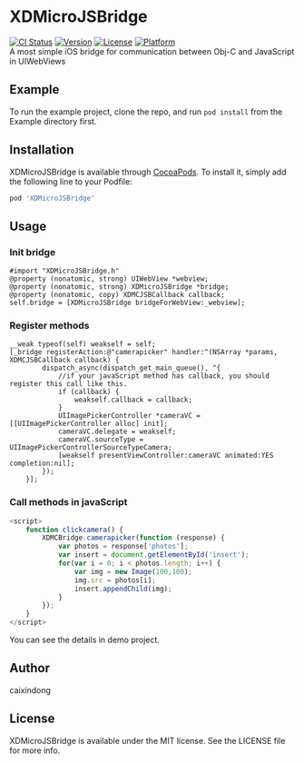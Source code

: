 # XDMicroJSBridge

[![CI Status](http://img.shields.io/travis/458770054@qq.com/XDMicroJSBridge.svg?style=flat)](https://travis-ci.org/458770054@qq.com/XDMicroJSBridge)
[![Version](https://img.shields.io/cocoapods/v/XDMicroJSBridge.svg?style=flat)](http://cocoapods.org/pods/XDMicroJSBridge)
[![License](https://img.shields.io/cocoapods/l/XDMicroJSBridge.svg?style=flat)](http://cocoapods.org/pods/XDMicroJSBridge)
[![Platform](https://img.shields.io/cocoapods/p/XDMicroJSBridge.svg?style=flat)](http://cocoapods.org/pods/XDMicroJSBridge)                        
A most simple iOS bridge for communication between Obj-C and JavaScript in UIWebViews
## Example

To run the example project, clone the repo, and run `pod install` from the Example directory first.

## Installation

XDMicroJSBridge is available through [CocoaPods](http://cocoapods.org). To install
it, simply add the following line to your Podfile:

```ruby
pod 'XDMicroJSBridge'
```

## Usage
### Init bridge
```objC
#import "XDMicroJSBridge.h"
@property (nonatomic, strong) UIWebView *webview;
@property (nonatomic, strong) XDMicroJSBridge *bridge;
@property (nonatomic, copy) XDMCJSBCallback callback;
self.bridge = [XDMicroJSBridge bridgeForWebView:_webview];
```
### Register methods
```objC
__weak typeof(self) weakself = self;
[_bridge registerAction:@"camerapicker" handler:^(NSArray *params, XDMCJSBCallback callback) {
        dispatch_async(dispatch_get_main_queue(), ^{
            //if your javaScript method has callback, you should register this call like this.
            if (callback) {
                weakself.callback = callback;
            }
            UIImagePickerController *cameraVC = [[UIImagePickerController alloc] init];
            cameraVC.delegate = weakself;
            cameraVC.sourceType = UIImagePickerControllerSourceTypeCamera;
            [weakself presentViewController:cameraVC animated:YES completion:nil];
        });
    }];
```
### Call methods in javaScript
```javaScript
<script>
    function clickcamera() {
        XDMCBridge.camerapicker(function (response) {
            var photos = response['photos'];
            var insert = document.getElementById('insert');
            for(var i = 0; i < photos.length; i++) {
                var img = new Image(100,100);
                img.src = photos[i];
                insert.appendChild(img);
            }
        });
    }
</script>
```
You can see the details in demo project.
## Author

caixindong

## License

XDMicroJSBridge is available under the MIT license. See the LICENSE file for more info.
